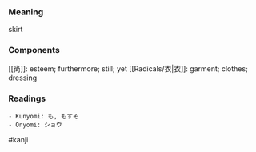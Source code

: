 ### Meaning

skirt

### Components

[[尚]]: esteem; furthermore; still; yet [[Radicals/衣|衣]]: garment; clothes; dressing

### Readings

```
- Kunyomi: も, もすそ
- Onyomi: ショウ
```

#kanji